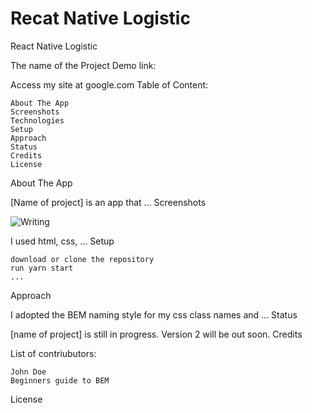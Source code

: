 # Recat Native Logistic
React Native Logistic

The name of the Project
Demo link:

Access my site at google.com
Table of Content:

    About The App
    Screenshots
    Technologies
    Setup
    Approach
    Status
    Credits
    License

About The App

[Name of project] is an app that ...
Screenshots

![Writing](https://unsplash.com/photos/VBPzRgd7gfc)

I used html, css, ...
Setup

    download or clone the repository
    run yarn start
    ...

Approach

I adopted the BEM naming style for my css class names and ...
Status

[name of project] is still in progress. Version 2 will be out soon.
Credits

List of contriubutors:

    John Doe
    Beginners guide to BEM

License
